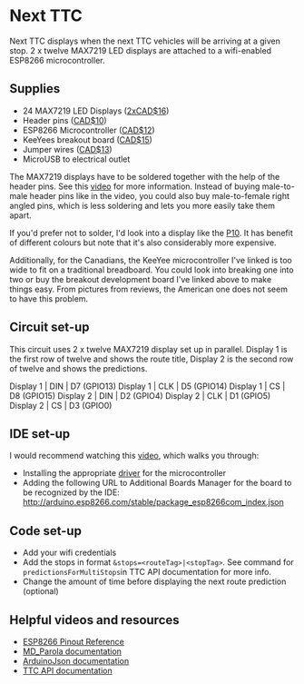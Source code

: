 # Next TTC
Next TTC displays when the next TTC vehicles will be arriving at a given stop. 2 x twelve MAX7219 LED displays are attached to a wifi-enabled ESP8266 microcontroller.

## Supplies
- 24 MAX7219 LED Displays ([2xCAD$16](https://2ly.link/1yXWO))
- Header pins ([CAD$10](https://2ly.link/1yXWU))
- ESP8266 Microcontroller ([CAD$12](https://2ly.link/1yXWR))
- KeeYees breakout board ([CAD$15](https://amzn.to/3RCGdrc))
- Jumper wires ([CAD$13](https://2ly.link/1yXWT))
- MicroUSB to electrical outlet

The MAX7219 displays have to be soldered together with the help of the header pins. See this [video](https://www.youtube.com/watch?v=gNjKy5nY64k&t=423s) for more information. Instead of buying male-to-male header pins like in the video, you could also buy male-to-female right angled pins, which is less soldering and lets you more easily take them apart.

If you'd prefer not to solder, I'd look into a display like the [P10](https://2ly.link/1yXUD). It has benefit of different colours but note that it's also considerably more expensive.

Additionally, for the Canadians, the KeeYee microcontroller I've linked is too wide to fit on a traditional breadboard. You could look into breaking one into two or buy the breakout development board I've linked above to make things easy. From pictures from reviews, the American one does not seem to have this problem.

## Circuit set-up
This circuit uses 2 x twelve MAX7219 display set up in parallel. Display 1 is the first row of twelve and shows the route title, Display 2 is the second row of twelve and shows the predictions.

Display 1 | DIN | D7 (GPIO13)
Display 1 | CLK | D5 (GPIO14)
Display 1 | CS | D8 (GPIO15)
Display 2 | DIN | D2 (GPIO4)
Display 2 | CLK | D1 (GPIO5)
Display 2 | CS | D3 (GPIO0)

## IDE set-up
I would recommend watching this [video](https://www.youtube.com/watch?v=la-yGpXZ6sU), which walks you through:
- Installing the appropriate [driver](https://github.com/nodemcu/nodemcu-devkit/tree/master/Drivers) for the microcontroller
- Adding the following URL to Additional Boards Manager for the board to be recognized by the IDE: http://arduino.esp8266.com/stable/package_esp8266com_index.json

## Code set-up
- Add your wifi credentials 
- Add the stops in format `&stops=<routeTag>|<stopTag>`. See command for `predictionsForMultiStops`in TTC API documentation for more info.
- Change the amount of time before displaying the next route prediction (optional)


## Helpful videos and resources
- [ESP8266 Pinout Reference](https://randomnerdtutorials.com/esp8266-pinout-reference-gpios/)
- [MD_Parola documentation](https://majicdesigns.github.io/MD_Parola/)
- [ArduinoJson documentation](https://arduinojson.org/v7/tutorial/deserialization/)
- [TTC API documentation](https://open.toronto.ca/dataset/ttc-real-time-next-vehicle-arrival-nvas/)